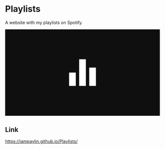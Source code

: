 # Playlists

A website with my playlists on Spotify.

<img src="./Assets/Images/banner/playlistsbanner.png">

## Link
https://iampaylin.github.io/Playlists/
